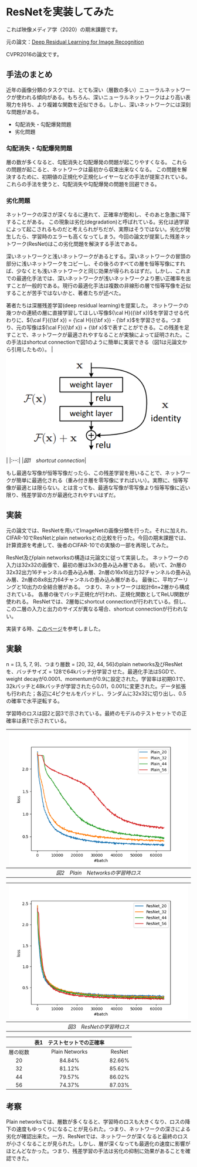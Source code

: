 <script async src="https://cdnjs.cloudflare.com/ajax/libs/mathjax/2.7.0/MathJax.js?config=TeX-AMS_CHTML"></script>
<script type="text/x-mathjax-config">
 MathJax.Hub.Config({
 tex2jax: {
 inlineMath: [["$","$"] ],
 displayMath: [ ['$$','$$'], ["\\[","\\]"] ]
 }
 });
</script>

# ResNetを実装してみた
これば映像メディア学（2020）の期末課題です。

元の論文：[Deep Residual Learning for Image Recognition](https://openaccess.thecvf.com/content_cvpr_2016/papers/He_Deep_Residual_Learning_CVPR_2016_paper.pdf)

CVPR2016の論文です。

## 手法のまとめ
近年の画像分類のタスクでは、とても深い（層数の多い）ニューラルネットワークが使われる傾向がある。もちろん、深いニューラルネットワークはより高い表現力を持ち、より複雑な関数を近似できる。しかし、深いネットワークには深刻な問題がある。

- 勾配消失・勾配爆発問題
- 劣化問題

### 勾配消失・勾配爆発問題
層の数が多くなると、勾配消失と勾配爆発の問題が起こりやすくなる。
これらの問題が起こると、ネットワークは最初から収束出来なくなる。
この問題を解決するために、初期値の正規化や正規化レイヤーなどの手法が提案されている。
これらの手法を使うと、勾配消失や勾配爆発の問題を回避できる。

### 劣化問題
ネットワークの深さが深くなるに連れて、正確率が飽和し、そのあと急激に降下することがある。
この現象は劣化(degradation)と呼ばれている。劣化は過学習によって起こされるものだと考えられがちだが、実際はそうではない。劣化が発生したら、学習時のエラーも高くなってしまう。今回の論文が提案した残差ネットワーク(ResNet)はこの劣化問題を解決する手法である。

深いネットワークと浅いネットワークがあるとする。深いネットワークの冒頭の部分に浅いネットワークをコピーし、その後ろのすべての層を恒等写像にすれば、少なくとも浅いネットワークと同じ効果が得られるはずだ。しかし、これまでの最適化手法では、深いネットワークが浅いネットワークより悪い正確率を出すことが一般的である。現行の最適化手法は複数の非線形の層で恒等写像を近似することが苦手ではないかと、著者たちが述べた。

著者たちは深層残差学習(deep residual learning)を提案した。
ネットワークの幾つかの連続の層に直接学習してほしい写像${\cal H}({\bf x})$を学習させる代わりに、${\cal F}({\bf x}) = {\cal H}({\bf x}) - {\bf x}$を学習させる。つまり、元の写像は${\cal F}({\bf x}) + {\bf x}$で表すことができる。この残差を足すことで、ネットワークが最適されやすなることが実験によって証明された。この手法はshortcut connectionで図1のように簡単に実装できる（図1は元論文から引用したもの）。
|![shortcut connection](../figures/skip_connection.png)|
|:--:|
|*図1　shortcut connection*|

もし最適な写像が恒等写像だったら、この残差学習を用いることで、ネットワークが簡単に最適化される（重み付き層を零写像にすればいい）。実際に、恒等写像が最適とは限らない。とは言っても、最適な写像が零写像より恒等写像に近い限り、残差学習の方が最適化されやすいはずだ。

## 実装
元の論文では、ResNetを用いてImageNetの画像分類を行った。それに加えれ、CIFAR-10でResNetとplain networksとの比較を行った。今回の期末課題では、計算資源を考慮して、後者のCIFAR-10での実験の一部を再現してみた。

ResNet及びplain networksの構造は元論文に従って実装した。
ネットワークの入力は32x32の画像で、最初の層は3x3の畳み込み層である。
続いて、2n層の32x32出力16チャンネルの畳み込み層、2n層の16x16出力32チャンネルの畳み込み層、2n層の8x8出力64チャンネルの畳み込み層がある。
最後に、平均プーリングと10出力の全結合層がある。
つまり、ネットワークは総計6n+2層から構成されている。
各層の後でバッチ正規化が行われ、正規化関数としてReLU関数が使われる。
ResNetでは、2層毎にshortcut connectionが行われている。但し、この二層の入力と出力のサイズが異なる場合、shortcut connectionが行われない。

実装する時、[このページ](https://pytorch.org/tutorials/beginner/blitz/cifar10_tutorial.html)を参考しました。

## 実験
n = [3, 5, 7, 9]、つまり層数 = [20, 32, 44, 56]のplain networks及びResNetを、バッチサイズ = 128で64kバッチ分学習させた。最適化手法はSGDで、weight decayが0.0001、momentumが0.9に設定された。学習率は初期0.1で、32kバッチと48kバッチが学習されたら0.01，0.001に変更された。データ拡張も行われた；各辺に4ピクセルをパッドし、ランダムに32x32に切り出し、0.5の確率で水平逆転する。

学習時のロスは図2と図3で示されている。最終のモデルのテストセットでの正確率は表1で示されている。

|![Plain Networks Training Loss](../figures/plain.png)|
|:--:|
|*図2　Plain　Networksの学習時ロス*|

|![ResNet Training Loss](../figures/ResNet.png)|
|:--:|
|*図3　ResNetの学習時ロス*|

||表1　テストセットでの正確率||
|:---:|:---:|:---:|
|層の総数|Plain Networks|ResNet|
|20|84.84%|82.66%|
|32|81.12%|85.62%|
|44|79.57%|86.02%|
|56|74.37%|87.03%|

## 考察
Plain networksでは、層数が多くなると、学習時のロスも大きくなり、ロスの降下の速度もゆっくりになることが見られた。つまり、ネットワークの深さによる劣化が確認出来た。一方、ResNetでは、ネットワークが深くなると最終のロスが小さくなることが見られた。しかし、層が深くなっても最適化の速度に影響がほとんどなかった。つまり、残差学習の手法は劣化の抑制に効果があることを確認できた。